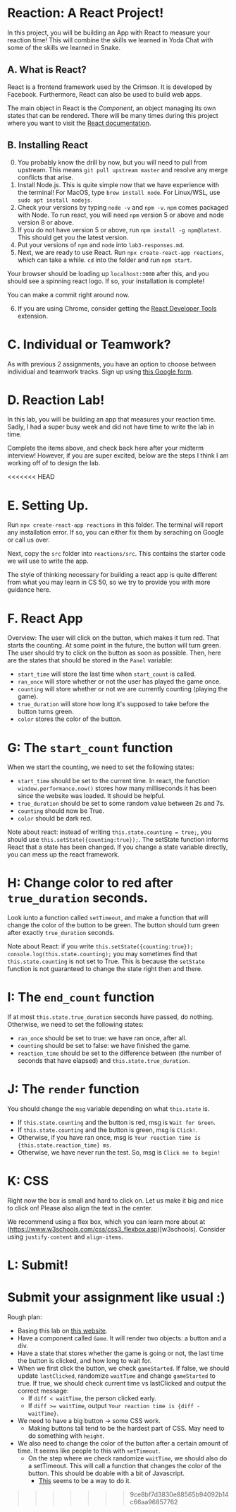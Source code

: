 # Reaction: A React Project!
In this project, you will be building an App with React to measure your reaction time! This will combine the skills we learned in Yoda Chat with some of the skills we learned in Snake.

## A. What is React?
React is a frontend framework used by the Crimson. It is developed by Facebook. Furthermore, React can also be used to build web apps.

The main object in React is the *Component*, an object managing its own states that can be rendered. There will be many times during this project where you want to visit the [React documentation](https://reactjs.org).

## B. Installing React
0. You probably know the drill by now, but you will need to pull from upstream. This means `git pull upstream master` and resolve any merge conflicts that arise.
1. Install Node.js. This is quite simple now that we have experience with the terminal! For MacOS, type `brew install node`. For Linux/WSL, use `sudo apt install nodejs`.
2. Check your versions by typing `node -v` and `npm -v`. `npm` comes packaged with Node. To run react, you will need `npm` version 5 or above and node version 8 or above.
3. If you do not have version 5 or above, run `npm install -g npm@latest`. This should get you the latest version.
4. Put your versions of `npm` and `node` into `lab3-responses.md`.
5. Next, we are ready to use React. Run `npx create-react-app reactions`, which can take a while. `cd` into the folder and run `npm start`.

Your browser should be loading up `localhost:3000` after this, and you should see a spinning react logo. If so, your installation is complete!

You can make a commit right around now.

6. If you are using Chrome, consider getting the [React Developer Tools](https://chrome.google.com/webstore/detail/react-developer-tools/fmkadmapgofadopljbjfkapdkoienihi?hl=en) extension.

# C. Individual or Teamwork?
As with previous 2 assignments, you have an option to choose between individual and teamwork tracks. Sign up using [this Google form](https://forms.gle/FezeK1KFf3pUWCuX9).

# D. Reaction Lab!
In this lab, you will be building an app that measures your reaction time. Sadly, I had a super busy week and did not have time to write the lab in time.

Complete the items above, and check back here after your midterm interview! However, if you are super excited, below are the steps I think I am working off of to design the lab.

<<<<<<< HEAD
# E. Setting Up.
Run `npx create-react-app reactions` in this folder. The terminal will report any installation error. If so, you can either fix them by seraching on Google or call us over.

Next, copy the `src` folder into `reactions/src`. This contains the starter code we will use to write the app.

The style of thinking necessary for building a react app is quite different from what you may learn in CS 50, so we try to provide you with more guidance here.

# F. React App
Overview: The user will click on the button, which makes it turn red. That starts the counting. At some point in the future, the button will turn green. The user should try to click on the button as soon as possible. Then, here are the states that should be stored in the `Panel` variable:
* `start_time` will store the last time when `start_count` is called.
* `ran_once` will store whether or not the user has played the game once.
* `counting` will store whether or not we are currently counting (playing the game).
* `true_duration` will store how long it's supposed to take before the button turns green.
* `color` stores the color of the button.

# G: The `start_count` function
When we start the counting, we need to set the following states:
* `start_time` should be set to the current time. In react, the function `window.performance.now()` stores how many milliseconds it has been since the website was loaded. It should be helpful.
* `true_duration` should be set to some random value between 2s and 7s.
* `counting` should now be True.
* `color` should be dark red.

Note about react: instead of writing `this.state.counting = true;`, you should use `this.setState({counting:true});`. The setState function informs React that a state has been changed. If you change a state variable directly, you can mess up the react framework.

# H: Change color to red after `true_duration` seconds.
Look iunto a function called `setTimeout`, and make a function that will change the color of the button to be green. The button should turn green after exactly `true_duration` seconds.

Note about React: if you write `this.setState({counting:true}); console.log(this.state.counting);` you may sometimes find that `this.state.counting` is not set to True. This is because the `setState` function is not guaranteed to change the state right then and there.

# I: The `end_count` function
If at most `this.state.true_duration` seconds have passed, do nothing. Otherwise, we need to set the following states:
* `ran_once` should be set to true: we have ran once, after all.
* `counting` should be set to false: we have finished the game.
* `reaction_time` should be set to the difference between (the number of seconds that have elapsed) and `this.state.true_duration`.

# J: The `render` function
You should change the `msg` variable depending on what `this.state` is.
* If `this.state.counting` and the button is red, msg is `Wait for Green`.
* If `this.state.counting` and the button is green, msg is `Click!`.
* Otherwise, if you have ran once, msg is `Your reaction time is {this.state.reaction_time} ms`.
* Otherwise, we have never run the test. So, msg is `Click me to begin!`

# K: CSS
Right now the box is small and hard to click on. Let us make it big and nice to click on! Please also align the text in the center.

We recommend using a flex box, which you can learn more about at (https://www.w3schools.com/css/css3_flexbox.asp)[w3schools]. Consider using `justify-content` and `align-items`.

# L: Submit!
Submit your assignment like usual :)
=======
Rough plan:
* Basing this lab on [this website](https://humanbenchmark.com/tests/reactiontime).
* Have a component called `Game`. It will render two objects: a button and a div. 
* Have a state that stores whether the game is going or not, the last time the button is clicked, and how long to wait for.
* When we first click the button, we check `gameStarted`. If false, we should update `lastClicked`, randomize `waitTime` and change `gameStarted` to true. If true, we should check current time vs lastClicked and output the correct message:
  * If `diff < waitTime`, the person clicked early.
  * If `diff >= waitTime`, output `Your reaction time is {diff - waitTime}`.
* We need to have a big button -> some CSS work.
  * Making buttons tall tend to be the hardest part of CSS. May need to do something with `height`.
* We also need to change the color of the button after a certain amount of time. It seems like people to this with `setTimeout`.
  * On the step where we check randomize `waitTime`, we should also do a setTimeout. This will call a function that changes the color of the button. This should be doable with a bit of Javascript.
    * [This](https://forum.freecodecamp.org/t/an-easy-way-to-change-css-in-react/326708) seems to be a way to do it.
>>>>>>> 9ce8bf7d3830e88565b94092b14c66aa96857762
